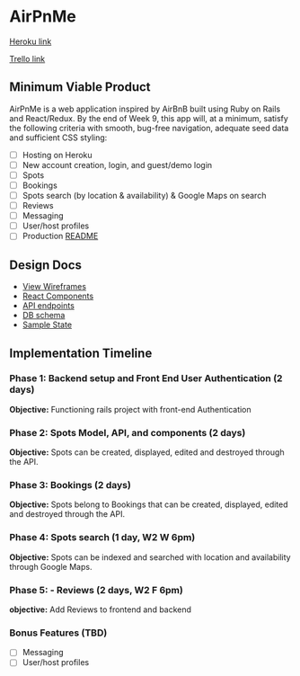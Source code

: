 # AirPnMe

[Heroku link][heroku]

[Trello link][trello]

[heroku]: http://www.herokuapp.com/app/airpnme
[trello]: https://trello.com/b/6yPWbCuF/airpnme

## Minimum Viable Product

AirPnMe is a web application inspired by AirBnB built using Ruby on Rails and React/Redux. By the end of Week 9, this app will, at a minimum, satisfy the following criteria with smooth, bug-free navigation, adequate seed data and sufficient CSS styling:

- [ ] Hosting on Heroku
- [ ] New account creation, login, and guest/demo login
- [ ] Spots
- [ ] Bookings
- [ ] Spots search (by location & availability) & Google Maps on search
- [ ] Reviews
- [ ] Messaging
- [ ] User/host profiles
- [ ] Production [README](docs/production_readme.md)

## Design Docs
* [View Wireframes][wireframes]
* [React Components][components]
* [API endpoints][api-endpoints]
* [DB schema][schema]
* [Sample State][sample-state]

[wireframes]: docs/wireframes
[components]: docs/component-hierarchy.md
[sample-state]: docs/sample-state.md
[api-endpoints]: docs/api-endpoints.md
[schema]: docs/schema.md

## Implementation Timeline

### Phase 1: Backend setup and Front End User Authentication (2 days)

**Objective:** Functioning rails project with front-end Authentication

### Phase 2: Spots Model, API, and components (2 days)

**Objective:** Spots can be created, displayed, edited and destroyed through
the API.

### Phase 3: Bookings (2 days)

**Objective:** Spots belong to Bookings that can be created, displayed, edited and destroyed through the API.

### Phase 4: Spots search (1 day, W2 W 6pm)

**Objective:** Spots can be indexed and searched with location and availability through Google Maps.

### Phase 5: - Reviews (2 days, W2 F 6pm)

**objective:** Add Reviews to frontend and backend

### Bonus Features (TBD)
- [ ] Messaging
- [ ] User/host profiles
